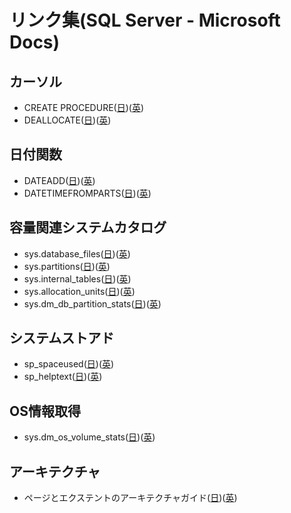 # リンク集(SQL Server - Microsoft Docs)

## カーソル

- CREATE PROCEDURE([日](https://docs.microsoft.com/ja-jp/sql/t-sql/statements/create-procedure-transact-sql?view=sql-server-ver15))([英](https://docs.microsoft.com/en-us/sql/t-sql/statements/create-procedure-transact-sql?view=sql-server-ver15))
- DEALLOCATE([日](https://docs.microsoft.com/ja-jp/sql/t-sql/language-elements/deallocate-transact-sql?view=sql-server-ver15))([英](https://docs.microsoft.com/en-us/sql/t-sql/language-elements/deallocate-transact-sql?view=sql-server-ver15))

## 日付関数

- DATEADD([日](https://docs.microsoft.com/ja-jp/sql/t-sql/functions/dateadd-transact-sql?view=sql-server-ver15))([英](https://docs.microsoft.com/en-us/sql/t-sql/functions/dateadd-transact-sql?view=sql-server-ver15))
- DATETIMEFROMPARTS([日](https://docs.microsoft.com/ja-jp/sql/t-sql/functions/datetimefromparts-transact-sql?view=sql-server-ver15))([英](https://docs.microsoft.com/en-us/sql/t-sql/functions/datetimefromparts-transact-sql?view=sql-server-ver15))

## 容量関連システムカタログ

- sys.database_files([日](https://docs.microsoft.com/ja-jp/sql/relational-databases/system-catalog-views/sys-database-files-transact-sql?view=sql-server-ver15))([英](https://docs.microsoft.com/en-us/sql/relational-databases/system-catalog-views/sys-database-files-transact-sql?view=sql-server-ver15))
- sys.partitions([日](https://docs.microsoft.com/ja-jp/sql/relational-databases/system-catalog-views/sys-partitions-transact-sql?view=sql-server-ver15))([英](https://docs.microsoft.com/en-us/sql/relational-databases/system-catalog-views/sys-partitions-transact-sql?view=sql-server-ver15))
- sys.internal_tables([日](https://docs.microsoft.com/ja-jp/sql/relational-databases/system-catalog-views/sys-internal-tables-transact-sql?view=sql-server-ver15))([英](https://docs.microsoft.com/en-us/sql/relational-databases/system-catalog-views/sys-internal-tables-transact-sql?view=sql-server-ver15))
- sys.allocation_units([日](https://docs.microsoft.com/ja-jp/sql/relational-databases/system-catalog-views/sys-allocation-units-transact-sql?view=sql-server-ver15))([英](https://docs.microsoft.com/en-us/sql/relational-databases/system-catalog-views/sys-allocation-units-transact-sql?view=sql-server-ver15))
- sys.dm_db_partition_stats([日](https://docs.microsoft.com/ja-jp/sql/relational-databases/system-dynamic-management-views/sys-dm-db-partition-stats-transact-sql?view=sql-server-ver15))([英](https://docs.microsoft.com/en-us/sql/relational-databases/system-dynamic-management-views/sys-dm-db-partition-stats-transact-sql?view=sql-server-ver15))

## システムストアド

- sp_spaceused([日](https://docs.microsoft.com/ja-jp/sql/relational-databases/system-stored-procedures/sp-spaceused-transact-sql?view=sql-server-ver15))([英](https://docs.microsoft.com/en-us/sql/relational-databases/system-stored-procedures/sp-spaceused-transact-sql?view=sql-server-ver15))
- sp_helptext([日](https://docs.microsoft.com/ja-jp/sql/relational-databases/system-stored-procedures/sp-helptext-transact-sql?view=sql-server-ver15))([英](https://docs.microsoft.com/en-us/sql/relational-databases/system-stored-procedures/sp-helptext-transact-sql?view=sql-server-ver15))

## OS情報取得

- sys.dm_os_volume_stats([日](https://docs.microsoft.com/ja-jp/sql/relational-databases/system-dynamic-management-views/sys-dm-os-volume-stats-transact-sql?view=sql-server-ver15))([英](https://docs.microsoft.com/en-us/sql/relational-databases/system-dynamic-management-views/sys-dm-os-volume-stats-transact-sql?view=sql-server-ver15))

## アーキテクチャ

- ページとエクステントのアーキテクチャガイド([日](https://docs.microsoft.com/ja-jp/sql/relational-databases/pages-and-extents-architecture-guide?view=sql-server-ver15))([英](https://docs.microsoft.com/en-us/sql/relational-databases/pages-and-extents-architecture-guide?view=sql-server-ver15))

